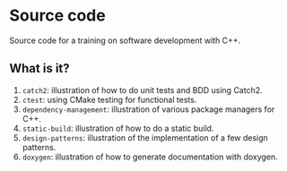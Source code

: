 # Source code

Source code for a training on software development with C++.


## What is it?

1. `catch2`: illustration of how to do unit tests and BDD using Catch2.
1. `ctest`: using CMake testing for functional tests.
1. `dependency-management`: illustration of various package managers for C++.
1. `static-build`: illustration of how to do a static build.
1. `design-patterns`: illustration of the implementation of a few design
   patterns.
1. `doxygen`: illustration of how to generate documentation with doxygen.
